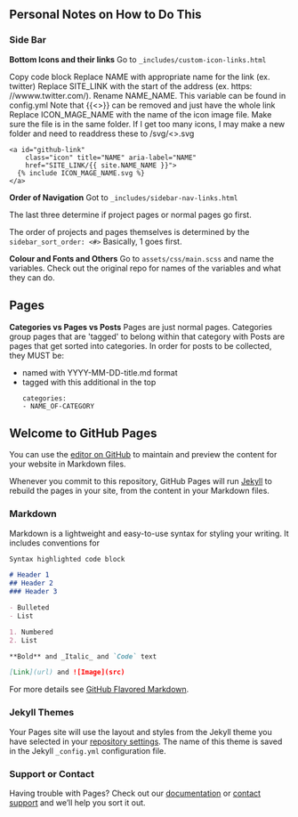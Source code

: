 ## Personal Notes on How to Do This

### Side Bar
**Bottom Icons and their links**
Go to  ```_includes/custom-icon-links.html```

Copy code block 
Replace NAME with appropriate name for the link (ex. twitter)
Replace SITE_LINK with the start of the address (ex. https: //wwww.twitter.com/). 
    Rename NAME_NAME. This variable can be found in config.yml Note that {{<>}} can be removed and just have the whole link
Replace ICON_MAGE_NAME with the name of the icon image file. Make sure the file is in the same folder. 
    If I get too many icons, I may make a new folder and need to readdress these to /svg/<>.svg
```
<a id="github-link"
    class="icon" title="NAME" aria-label="NAME"
    href="SITE_LINK/{{ site.NAME_NAME }}">
  {% include ICON_MAGE_NAME.svg %}
</a>
```
**Order of Navigation**
Got to ```_includes/sidebar-nav-links.html```

The last three determine if project pages or normal pages go first.

The order of projects and pages themselves is determined by the ```sidebar_sort_order: <#>``` 
Basically, 1 goes first.

**Colour and Fonts and Others**
Go to ```assets/css/main.scss``` and name the variables. Check out the original repo for names of the variables and what they can do.

## Pages

**Categories vs Pages vs Posts**
Pages are just normal pages.
Categories group pages that are 'tagged' to belong within that category with 
Posts are pages that get sorted into categories.
  In order for posts to be collected, they MUST be:
  - named with YYYY-MM-DD-title.md format
  - tagged with this additional in the top
    ``` 
    categories:
    - NAME_OF-CATEGORY
     ```

## Welcome to GitHub Pages

You can use the [editor on GitHub](https://github.com/96yrlee/96yrlee.github.io/edit/master/README.md) to maintain and preview the content for your website in Markdown files.

Whenever you commit to this repository, GitHub Pages will run [Jekyll](https://jekyllrb.com/) to rebuild the pages in your site, from the content in your Markdown files.

### Markdown

Markdown is a lightweight and easy-to-use syntax for styling your writing. It includes conventions for

```markdown
Syntax highlighted code block

# Header 1
## Header 2
### Header 3

- Bulleted
- List

1. Numbered
2. List

**Bold** and _Italic_ and `Code` text

[Link](url) and ![Image](src)
```

For more details see [GitHub Flavored Markdown](https://guides.github.com/features/mastering-markdown/).

### Jekyll Themes

Your Pages site will use the layout and styles from the Jekyll theme you have selected in your [repository settings](https://github.com/96yrlee/96yrlee.github.io/settings). The name of this theme is saved in the Jekyll `_config.yml` configuration file.

### Support or Contact

Having trouble with Pages? Check out our [documentation](https://help.github.com/categories/github-pages-basics/) or [contact support](https://github.com/contact) and we’ll help you sort it out.
